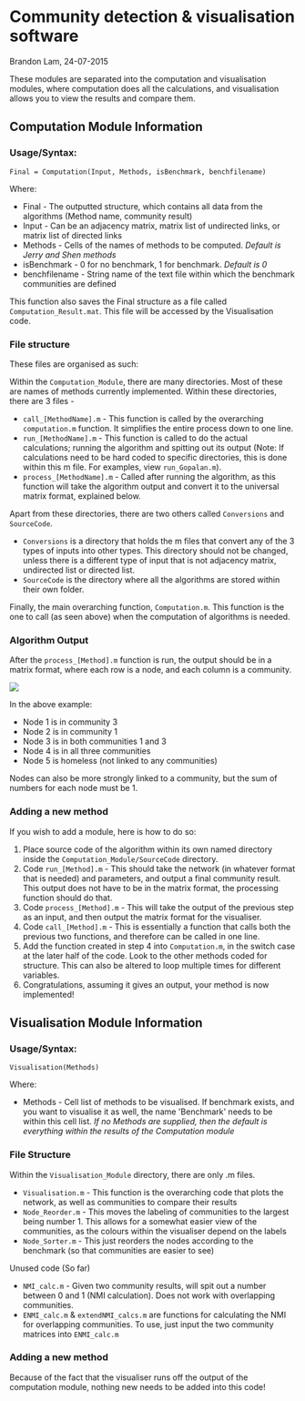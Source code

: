 # Community detection & visualisation software
Brandon Lam, 24-07-2015

These modules are separated into the computation and visualisation modules, where computation does all the calculations, and visualisation allows you to view the results and compare them.

## Computation Module Information ##

### Usage/Syntax: ###

```
Final = Computation(Input, Methods, isBenchmark, benchfilename)
```

Where:

* Final -	The outputted structure, which contains all data from the algorithms (Method name, community result)
* Input -	Can be an adjacency matrix, matrix list of undirected links, or matrix list of directed links
* Methods -	Cells of the names of methods to be computed. *Default is Jerry and Shen methods*
* isBenchmark -	0 for no benchmark, 1 for benchmark. *Default is 0*
* benchfilename - String name of the text file within which the benchmark communities are defined

This function also saves the Final structure as a file called `Computation_Result.mat`. This file will be accessed by the Visualisation code.

### File structure ###


These files are organised as such:

Within the `Computation_Module`, there are many directories. Most of these are names of methods currently implemented. Within these directories, there are 3 files -

* `call_[MethodName].m` - This function is called by the overarching `computation.m` function. It simplifies the entire process down to one line.
* `run_[MethodName].m` - This function is called to do the actual calculations; running the algorithm and spitting out its output (Note: If calculations need to be hard coded to specific directories, this is done within this m file. For examples, view `run_Gopalan.m`).
* `process_[MethodName].m` - Called after running the algorithm, as this function will take the algorithm output and convert it to the universal matrix format, explained below.

Apart from these directories, there are two others called `Conversions` and `SourceCode`.

* `Conversions` is a directory that holds the m files that convert any of the 3 types of inputs into other types. This directory should not be changed, unless there is a different type of input that is not adjacency matrix, undirected list or directed list.
* `SourceCode` is the directory where all the algorithms are stored within their own folder.

Finally, the main overarching function, `Computation.m`. This function is the one to call (as seen above) when the computation of algorithms is needed.

### Algorithm Output ###

After the `process_[Method].m` function is run, the output should be in a matrix format, where each row is a node, and each column is a community.

![](http://i.imgur.com/LP5r46R.png?1)

In the above example:

* Node 1 is in community 3
* Node 2 is in community 1
* Node 3 is in both communities 1 and 3
* Node 4 is in all three communities
* Node 5 is homeless (not linked to any communities)

Nodes can also be more strongly linked to a community, but the sum of numbers for each node must be 1.

### Adding a new method

If you wish to add a module, here is how to do so:

1. Place source code of the algorithm within its own named directory inside  the `Computation_Module/SourceCode` directory.
2. Code `run_[Method].m` - This should take the network (in whatever format that is needed) and parameters, and output a final community result. This output does not have to be in the matrix format, the processing function should do that.
3. Code `process_[Method].m` - This will take the output of the previous step as an input, and then output the matrix format for the visualiser.
4. Code `call_[Method].m` - This is essentially a function that calls both the previous two functions, and therefore can be called in one line.
5. Add the function created in step 4 into `Computation.m`, in the switch case at the later half of the code. Look to the other methods coded for structure. This can also be altered to loop multiple times for different variables.
6. Congratulations, assuming it gives an output, your method is now implemented!


## Visualisation Module Information ##

### Usage/Syntax: ###

```
Visualisation(Methods)
```

Where:

* Methods - Cell list of methods to be visualised. If benchmark exists, and you want to visualise it as well, the name 'Benchmark' needs to be within this cell list. *If no Methods are supplied, then the default is everything within the results of the Computation module*

### File Structure ###

Within the `Visualisation_Module` directory, there are only .m files.

* `Visualisation.m` - This function is the overarching code that plots the network, as well as communities to compare their results
* `Node_Reorder.m` - This moves the labeling of communities to the largest being number 1. This allows for a somewhat easier view of the communities, as the colours within the visualiser depend on the labels
* `Node_Sorter.m` - This just reorders the nodes according to the benchmark (so that communities are easier to see)

Unused code (So far)

* `NMI_calc.m` - Given two community results, will spit out a number between 0 and 1 (NMI calculation). Does not work with overlapping communities.
* `ENMI_calc.m` & `extendNMI_calcs.m` are functions for calculating the NMI for overlapping communities. To use, just input the two community matrices into `ENMI_calc.m`

### Adding a new method

Because of the fact that the visualiser runs off the output of the computation module, nothing new needs to be added into this code!
